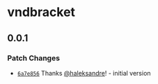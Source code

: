 # vndbracket

## 0.0.1

### Patch Changes

- [`6a7e856`](https://github.com/haleksandre/test-tauri/commit/6a7e85664297ada1e1ae9c5e06c4b6392277b94d) Thanks [@haleksandre](https://github.com/haleksandre)! - initial version
